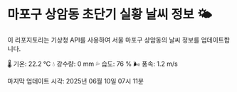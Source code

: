 
# 마포구 상암동 초단기 실황 날씨 정보 🌤️

이 리포지토리는 기상청 API를 사용하여 서울 마포구 상암동의 날씨 정보를 업데이트합니다. 

🌡️ 기온: 22.2 ℃
💧 강수량: 0 mm
💦 습도: 76 %
🌬️ 풍속: 1.2 m/s

마지막 업데이트 시각: 2025년 06월 10일 07시 11분    
